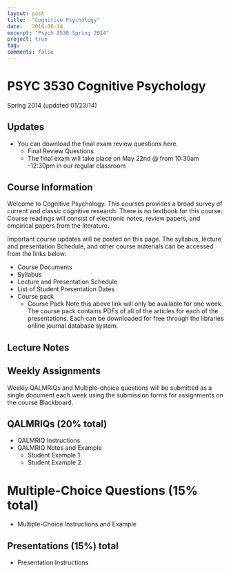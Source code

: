 ```yaml
---
layout: post
title:  "Cognitive Psychology"
date:   2016-06-14
excerpt: "Psych 3530 Spring 2014"
project: true
tag:
comments: false
---
```


# PSYC 3530 Cognitive Psychology
Spring 2014 (updated 01/23/14)

## Updates

* You can download the final exam review questions here.
  * Final Review Questions
  * The final exam will take place on May 22nd @ from 10:30am -12:30pm in our regular classroom

## Course Information
Welcome to Cognitive Psychology. This courses provides a broad survey of current and classic cognitive research. There is no textbook for this course. Course readings will consist of electronic notes, review papers, and empirical papers from the literature.

Important course updates will be posted on this page. The syllabus, lecture and presentation Schedule, and other course materials can be accessed from the links below.

* Course Documents
* Syllabus
* Lecture and Presentation Schedule
* List of Student Presentation Dates
* Course pack
  * Course Pack Note this above link will only be available for one week. The course pack contains PDFs of all of the articles for each of the presentations. Each can be downloaded for free through the libraries online journal database system.

## Lecture Notes

## Weekly Assignments
Weekly QALMRIQs and Multiple-choice questions will be submitted as a single document each week using the submission forms for assignments on the course Blackboard.

## QALMRIQs (20% total)
* QALMRIQ Instructions
* QALMRIQ Notes and Example
  * Student Example 1
  * Student Example 2

# Multiple-Choice Questions (15% total)
* Multiple-Choice Instructions and Example

## Presentations (15%) total
* Presentation Instructions

